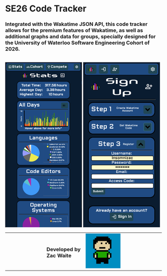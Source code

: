# SE26 Code Tracker
### Integrated with the Wakatime JSON API, this code tracker allows for the premium features of Wakatime, as well as additional graphs and data for groups, specially designed for the University of Waterloo Software Engineering Cohort of 2026.
<br>
<img width="49%" src="./github/stats.png"/> 
<img width="49%" src="./github/signup.png"/>


<table width="100%">
	<tbody>
		<tr>
			<td width="25%"></td>
			<td width="25%"><h3>Developed by Zac Waite</h3></td>
			<td width="25%">
				<img src="./github/zac.png" alt="zac"/>
			</td>
			<td width="25%"></td>
		</tr>
	</tbody>
</table>